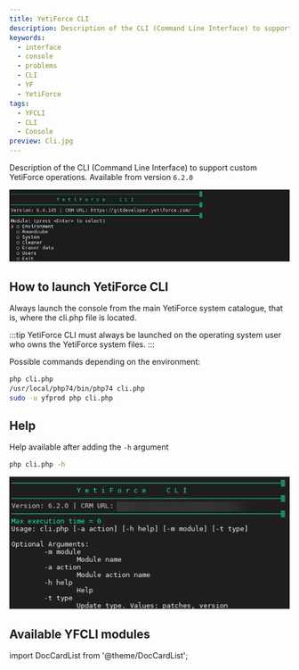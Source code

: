 ```yaml
---
title: YetiForce CLI
description: Description of the CLI (Command Line Interface) to support custom YetiForce operations
keywords:
  - interface
  - console
  - problems
  - CLI
  - YF
  - YetiForce
tags:
  - YFCLI
  - CLI
  - Console
preview: Cli.jpg
---
```


Description of the CLI (Command Line Interface) to support custom YetiForce operations.
Available from version `6.2.0`

![Eraser CLI](Cli.jpg)

## How to launch YetiForce CLI

Always launch the console from the main YetiForce system catalogue, that is, where the cli.php file is located.

:::tip
YetiForce CLI must always be launched on the operating system user who owns the YetiForce system files.
:::

Possible commands depending on the environment:

```bash
php cli.php
/usr/local/php74/bin/php74 cli.php
sudo -u yfprod php cli.php
```

## Help

Help available after adding the `-h` argument

```bash
php cli.php -h
```

![Help CLI](Help.png)

## Available YFCLI modules

import DocCardList from '@theme/DocCardList';

<DocCardList />
